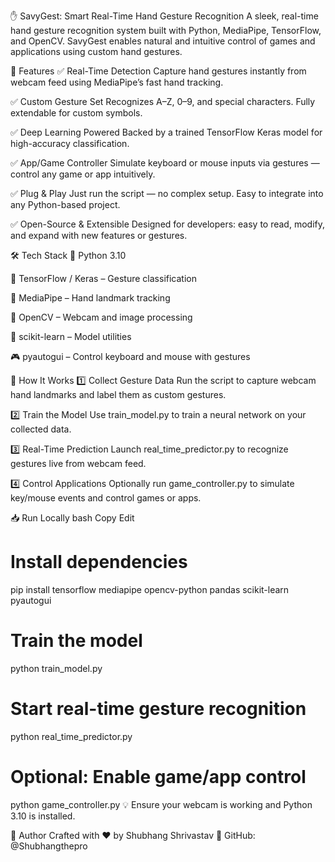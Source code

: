 ✋ SavyGest: Smart Real-Time Hand Gesture Recognition
A sleek, real-time hand gesture recognition system built with Python, MediaPipe, TensorFlow, and OpenCV.
SavyGest enables natural and intuitive control of games and applications using custom hand gestures.

🚀 Features
✅ Real-Time Detection
Capture hand gestures instantly from webcam feed using MediaPipe’s fast hand tracking.

✅ Custom Gesture Set
Recognizes A–Z, 0–9, and special characters. Fully extendable for custom symbols.

✅ Deep Learning Powered
Backed by a trained TensorFlow Keras model for high-accuracy classification.

✅ App/Game Controller
Simulate keyboard or mouse inputs via gestures — control any game or app intuitively.

✅ Plug & Play
Just run the script — no complex setup. Easy to integrate into any Python-based project.

✅ Open-Source & Extensible
Designed for developers: easy to read, modify, and expand with new features or gestures.

🛠️ Tech Stack
🐍 Python 3.10

🧠 TensorFlow / Keras – Gesture classification

👋 MediaPipe – Hand landmark tracking

🎥 OpenCV – Webcam and image processing

🧮 scikit-learn – Model utilities

🎮 pyautogui – Control keyboard and mouse with gestures

🧪 How It Works
1️⃣ Collect Gesture Data
Run the script to capture webcam hand landmarks and label them as custom gestures.

2️⃣ Train the Model
Use train_model.py to train a neural network on your collected data.

3️⃣ Real-Time Prediction
Launch real_time_predictor.py to recognize gestures live from webcam feed.

4️⃣ Control Applications
Optionally run game_controller.py to simulate key/mouse events and control games or apps.

📥 Run Locally
bash
Copy
Edit
# Install dependencies
pip install tensorflow mediapipe opencv-python pandas scikit-learn pyautogui

# Train the model
python train_model.py

# Start real-time gesture recognition
python real_time_predictor.py

# Optional: Enable game/app control
python game_controller.py
💡 Ensure your webcam is working and Python 3.10 is installed.

💬 Author
Crafted with ❤️ by Shubhang Shrivastav
🔗 GitHub: @Shubhangthepro
